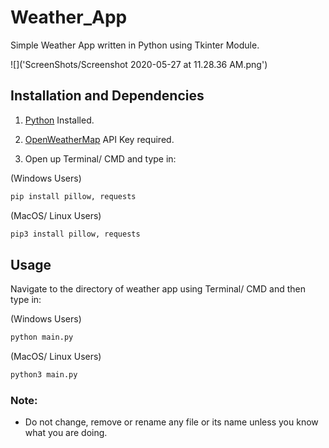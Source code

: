 # Weather_App

Simple Weather App written in Python using Tkinter Module.

![]('ScreenShots/Screenshot 2020-05-27 at 11.28.36 AM.png')

## Installation and Dependencies

1. [Python](https://www.python.org) Installed.

2. [OpenWeatherMap](https://openweathermap.org/) API Key required.

3. Open up Terminal/ CMD and type in:

(Windows Users)
```bash
pip install pillow, requests
```

(MacOS/ Linux Users)
```bash
pip3 install pillow, requests
```

## Usage 

Navigate to the directory of weather app using Terminal/ CMD and then type in:

(Windows Users)
```bash
python main.py
```

(MacOS/ Linux Users)
```bash
python3 main.py
```


### Note: 

- Do not change, remove or rename any file or its name unless you know what you are doing.

